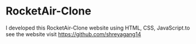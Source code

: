 # RocketAir-Clone
I developed this RocketAir-Clone website using HTML, CSS, JavaScript.to see the website visit https://github.com/shreyagang14
